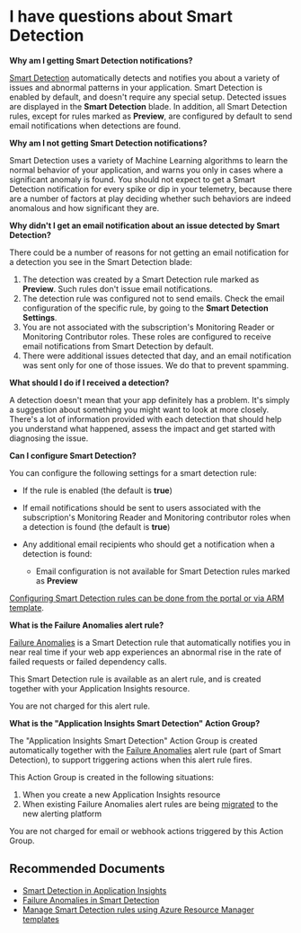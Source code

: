 <properties 
    pageTitle="I have questions about Smart Detection"
    description="General questions about Smart Detection."
    infoBubbleText="Some common questions and answers have been found to help address your Smart Detection questions."
    service="microsoft.insights"
    resource="components"
    authors="harelbr"
    ms.author="harelbr"
    articleId="insights-smart-detection"
    diagnosticScenario="SmartDetection"
    displayOrder="7"
    selfHelpType="generic"
    cloudEnvironments="public, Fairfax"
    productPesIds="15693" 
    supportTopicIds="32613001"
 	ownershipId="AzureMonitoring_ApplicationInsights"
/>

# I have questions about Smart Detection

**Why am I getting Smart Detection notifications?**<br>

[Smart Detection](https://docs.microsoft.com/azure/azure-monitor/app/proactive-diagnostics) automatically detects and notifies you about a variety of issues and abnormal patterns in your application. Smart Detection is enabled by
default, and doesn't require any special setup. Detected issues are displayed in the **Smart Detection** blade.
In addition, all Smart Detection rules, except for rules marked as **Preview**, are configured by default to send email notifications when detections are found.

**Why am I not getting Smart Detection notifications?**<br>

Smart Detection uses a variety of Machine Learning algorithms to learn the normal behavior of your application, and warns you only in cases where a significant anomaly is found. You should not expect to get a Smart Detection notification for every spike or dip in your telemetry, because there are a number of factors at play deciding whether such behaviors are indeed anomalous and how significant they are.

**Why didn't I get an email notification about an issue detected by Smart Detection?**<br>

There could be a number of reasons for not getting an email notification for a detection you see in the Smart Detection blade:

1. The detection was created by a Smart Detection rule marked as **Preview**. Such rules don't issue email notifications.
2. The detection rule was configured not to send emails. Check the email configuration of the specific rule, by going to the **Smart Detection Settings**.
3. You are not associated with the subscription's Monitoring Reader or Monitoring Contributor roles. These roles are configured to receive email notifications from Smart Detection by default.
4. There were additional issues detected that day, and an email notification was sent only for one of those issues. We do that to prevent spamming.

**What should I do if I received a detection?**<br>

A detection doesn't mean that your app definitely has a problem. It's simply a suggestion about something you might want to look at more closely. There's a lot of information provided with each detection that should help you understand what happened, assess the impact and get started with diagnosing the issue.

**Can I configure Smart Detection?**<br>

You can configure the following settings for a smart detection rule:

* If the rule is enabled (the default is **true**)
* If email notifications should be sent to users associated with the subscription's Monitoring Reader and Monitoring contributor roles when a detection is found (the default is **true**)
* Any additional email recipients who should get a notification when a detection is found:

    * Email configuration is not available for Smart Detection rules marked as **Preview**

[Configuring Smart Detection rules can be done from the portal or via ARM template](https://docs.microsoft.com/azure/azure-monitor/app/proactive-diagnostics#smart-detection-email-notifications). 

**What is the Failure Anomalies alert rule?**<br>

[Failure Anomalies](https://docs.microsoft.com/azure/azure-monitor/app/proactive-failure-diagnostics) is a Smart Detection rule that automatically notifies you in near real time if your web app experiences an abnormal rise in the rate of failed requests or failed dependency calls.

This Smart Detection rule is available as an alert rule, and is created together with your Application Insights resource.

You are not charged for this alert rule.

**What is the "Application Insights Smart Detection" Action Group?**<br>

The "Application Insights Smart Detection" Action Group is created automatically together with the [Failure Anomalies](https://docs.microsoft.com/azure/azure-monitor/app/proactive-failure-diagnostics) alert rule (part of Smart Detection), to support triggering actions when this alert rule fires.

This Action Group is created in the following situations:

1. When you create a new Application Insights resource
2. When existing Failure Anomalies alert rules are being [migrated](https://azure.microsoft.com/updates/classic-alerting-monitoring-retirement/) to the new alerting platform

You are not charged for email or webhook actions triggered by this Action Group.

## **Recommended Documents**

* [Smart Detection in Application Insights](https://docs.microsoft.com/azure/azure-monitor/app/proactive-diagnostics)<br>
* [Failure Anomalies in Smart Detection](https://docs.microsoft.com/azure/azure-monitor/app/proactive-failure-diagnostics)<br>
* [Manage Smart Detection rules using Azure Resource Manager templates](https://docs.microsoft.com/azure/azure-monitor/app/proactive-arm-config)<br>
